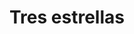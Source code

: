 ---
title: Tres estrellas
date: 
draft: false

# descripcion
description : Aros pasantes en plata 925 con detalles en microcubic. Precio por par.

materials: 

color: 

dimensions: largo 1.4cm

code: 01-03-0893

type: "Aros"

categories: []

price: $2.970,00

price_eftvo: $2.525,00

# Images
# first image will be shown in the product page
images:
  # - image: "images/path_to_image"
  # La ubicacion de las imagenes es imagenes/Aros/Aros.Microcubic/01-03-0893-tres-estrellas
  - image: "./images/aros/microcubic/01-03-0893-tres-estrellas_a.jpg"
  - image: "./images/aros/microcubic/01-03-0893-tres-estrellas_b.jpg"
  - image: "./images/aros/microcubic/01-03-0893-tres-estrellas_c.jpg"
---